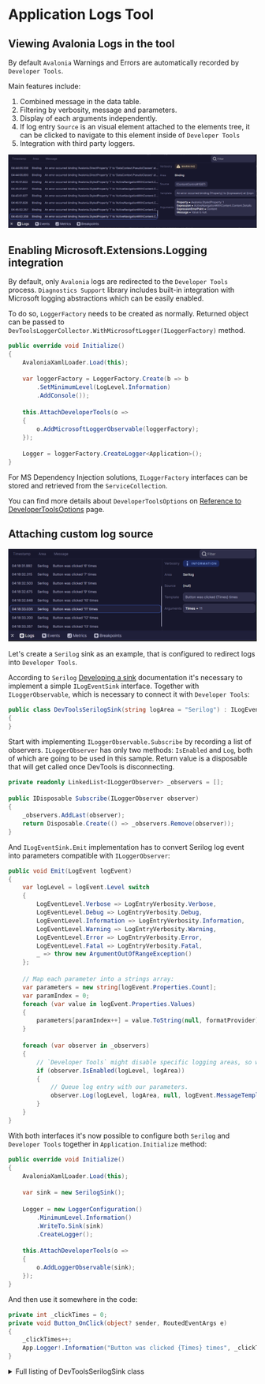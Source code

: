 # Application Logs Tool

## Viewing Avalonia Logs in the tool

By default `Avalonia` Warnings and Errors are automatically recorded by `Developer Tools`.

Main features include:

1. Combined message in the data table.
2. Filtering by verbosity, message and parameters.
3. Display of each arguments independently.
4. If log entry `Source` is an visual element attached to the elements tree, it can be clicked to navigate to this element inside of `Developer Tools`
5. Integration with third party loggers.

![Logs Tool with Avalonia warnings](../assets/logs-avalonia-list.png)

## Enabling Microsoft.Extensions.Logging integration

By default, only `Avalonia` logs are redirected to the `Developer Tools` process.
`Diagnostics Support` library includes built-in integration with Microsoft logging abstractions which can be easily enabled.

To do so, `LoggerFactory` needs to be created as normally. Returned object can be passed to `DevToolsLoggerCollector.WithMicrosoftLogger(ILoggerFactory)` method.

```csharp
public override void Initialize()
{
    AvaloniaXamlLoader.Load(this);

    var loggerFactory = LoggerFactory.Create(b => b
        .SetMinimumLevel(LogLevel.Information)
        .AddConsole());

    this.AttachDeveloperTools(o =>
    {
        o.AddMicrosoftLoggerObservable(loggerFactory);
    });

    Logger = loggerFactory.CreateLogger<Application>();
}
```

For MS Dependency Injection solutions, `ILoggerFactory` interfaces can be stored and retrieved from the `ServiceCollection`.

You can find more details about `DeveloperToolsOptions` on [Reference to DeveloperToolsOptions](../advanced/options-reference.md) page.

## Attaching custom log source

![Logs Tool with custom Serilog events](./../assets/logs-custom-serilog.png)

Let's create a `Serilog` sink as an example, that is configured to redirect logs into `Developer Tools`.

According to `Serilog` [Developing a sink](https://github.com/serilog/serilog/wiki/Developing-a-sink) documentation it's necessary to implement a simple `ILogEventSink` interface. Together with `ILoggerObservable`, which is necessary to connect it with `Developer Tools`:

```csharp
public class DevToolsSerilogSink(string logArea = "Serilog") : ILogEventSink, ILoggerObservable
{
}
```

Start with implementing `ILoggerObservable.Subscribe` by recording a list of observers. `ILoggerObserver` has only two methods: `IsEnabled` and `Log`, both of which are going to be used in this sample. Return value is a disposable that will get called once DevTools is disconnecting.

```csharp
private readonly LinkedList<ILoggerObserver> _observers = [];

public IDisposable Subscribe(ILoggerObserver observer)
{
    _observers.AddLast(observer);
    return Disposable.Create(() => _observers.Remove(observer));
}
```

And `ILogEventSink.Emit` implementation has to convert Serilog log event into parameters compatible with `ILoggerObserver`:

```csharp
public void Emit(LogEvent logEvent)
{
    var logLevel = logEvent.Level switch
    {
        LogEventLevel.Verbose => LogEntryVerbosity.Verbose,
        LogEventLevel.Debug => LogEntryVerbosity.Debug,
        LogEventLevel.Information => LogEntryVerbosity.Information,
        LogEventLevel.Warning => LogEntryVerbosity.Warning,
        LogEventLevel.Error => LogEntryVerbosity.Error,
        LogEventLevel.Fatal => LogEntryVerbosity.Fatal,
        _ => throw new ArgumentOutOfRangeException()
    };

    // Map each parameter into a strings array:
    var parameters = new string[logEvent.Properties.Count];
    var paramIndex = 0;
    foreach (var value in logEvent.Properties.Values)
    {
        parameters[paramIndex++] = value.ToString(null, formatProvider);
    }

    foreach (var observer in _observers)
    {
        // `Developer Tools` might disable specific logging areas, so we need to check them first.
        if (observer.IsEnabled(logLevel, logArea))
        {
            // Queue log entry with our parameters.
            observer.Log(logLevel, logArea, null, logEvent.MessageTemplate.Text, logEvent.Exception, parameters);
        }
    }
}
```

With both interfaces it's now possible to configure both `Serilog` and `Developer Tools` together in `Application.Initialize` method:

```csharp
public override void Initialize()
{
    AvaloniaXamlLoader.Load(this);

    var sink = new SerilogSink();

    Logger = new LoggerConfiguration()
        .MinimumLevel.Information()
        .WriteTo.Sink(sink)
        .CreateLogger();

    this.AttachDeveloperTools(o =>
    {
        o.AddLoggerObservable(sink);
    });
}
```

And then use it somewhere in the code:

```csharp
private int _clickTimes = 0;
private void Button_OnClick(object? sender, RoutedEventArgs e)
{
    _clickTimes++;
    App.Logger!.Information("Button was clicked {Times} times", _clickTimes);
}
```

<details>
  <summary>Full listing of DevToolsSerilogSink class</summary>
  
```csharp
public class DevToolsSerilogSink(string logArea = "Serilog", IFormatProvider? formatProvider = null)
    : ILogEventSink, ILoggerObservable
{
    private readonly LinkedList<ILoggerObserver> _observers = [];

    public IDisposable Subscribe(ILoggerObserver observer)
    {
        _observers.AddLast(observer);
        return Disposable.Create(() => _observers.Remove(observer));
    }

    public void Emit(LogEvent logEvent)
    {
        var logLevel = logEvent.Level switch
        {
            LogEventLevel.Verbose => LogEntryVerbosity.Verbose,
            LogEventLevel.Debug => LogEntryVerbosity.Debug,
            LogEventLevel.Information => LogEntryVerbosity.Information,
            LogEventLevel.Warning => LogEntryVerbosity.Warning,
            LogEventLevel.Error => LogEntryVerbosity.Error,
            LogEventLevel.Fatal => LogEntryVerbosity.Fatal,
            _ => throw new ArgumentOutOfRangeException()
        };

        var parameters = new string[logEvent.Properties.Count];
        var paramIndex = 0;
        foreach (var value in logEvent.Properties.Values)
        {
            parameters[paramIndex++] = value.ToString(null, formatProvider);
        }

        foreach (var observer in _observers)
        {
            if (observer.IsEnabled(logLevel, logArea))
            {
                observer.Log(logLevel, logArea, null, logEvent.MessageTemplate.Text, logEvent.Exception, parameters);
            }
        }
    }
}
```

</details>